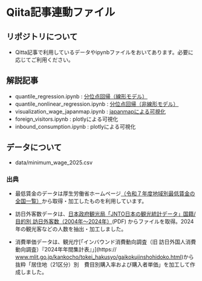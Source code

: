 # Qiita記事連動ファイル

## リポジトリについて
* Qitta記事で利用しているデータやipynbファイルをおいてあります。必要に応じてご利用ください。

## 解説記事
* quantile_regression.ipynb : [分位点回帰（線形モデル）](https://qiita.com/AzukiImo/items/871f23c0e95fa69ba6b7)
* quantile_nonlinear_regression.ipynb : [分位点回帰（非線形モデル）](https://qiita.com/AzukiImo/items/915331f703363cd2b14b)
* visualization_wage_japanmap.ipynb : [japanmapによる可視化](https://qiita.com/AzukiImo/items/c015ce9b40b08ee5a4f4)
* foreign_visitors.ipynb : plotlyによる可視化
* inbound_consumption.ipynb : plotlyによる可視化

## データについて
* data/minimum_wage_2025.csv

### 出典
* 最低賃金のデータは厚生労働省ホームページ[（令和７年度地域別最低賃金の全国一覧）](https://www.mhlw.go.jp/stf/seisakunitsuite/bunya/koyou_roudou/roudoukijun/minimumichiran/index.html)から取得・加工したものを利用しています。
* 訪日外客数データは、[日本政府観光局「JNTO日本の観光統計データ」国籍/目的別 訪日外客数（2004年～2024年）](https://www.jnto.go.jp/statistics/data/visitors-statistics/
)(PDF) からファイルを取得。2024年の観光客などの人数を抽出・加工しました。

* 消費単価データは、観光庁[「インバウンド消費動向調査（旧 訪日外国人消費動向調査）『2024年年間集計表』」](https://
www.mlit.go.jp/kankocho/tokei_hakusyo/gaikokujinshohidoko.html)から抜粋「居住地（21区分）別　費目別購入率および購入者単価」を加工して作成しました。
